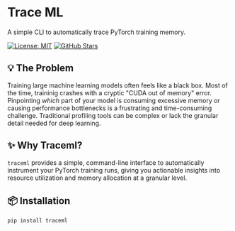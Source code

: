 # Trace ML
A simple CLI to automatically trace PyTorch training memory. 

[![License: MIT](https://img.shields.io/badge/License-MIT-yellow.svg)](https://opensource.org/licenses/MIT)
[![GitHub Stars](https://img.shields.io/github/stars/your-username/traceml?style=social)](https://github.com/your-username/traceml/stargazers)

## 💡 The Problem

Training large machine learning models often feels like a black box. Most of the time, traininig crashes with a cryptic "CUDA out of memory" error. Pinpointing *which* part of your model is consuming excessive memory or causing performance bottlenecks is a frustrating and time-consuming challenge. Traditional profiling tools can be complex or lack the granular detail needed for deep learning.

## ✨ Why Traceml?

`traceml` provides a simple, command-line interface to automatically instrument your PyTorch training runs, giving you actionable insights into resource utilization and memory allocation at a granular level.

## 📦 Installation

```bash
pip install traceml
